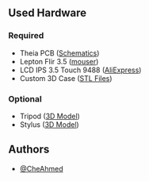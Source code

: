 ## Used Hardware
### Required
- Theia PCB ([Schematics](theia_v1_schematics.pdf))
- Lepton Flir 3.5 ([mouser](https://mou.sr/42w5bx5))
- LCD IPS 3.5 Touch 9488 ([AliExpress](https://www.aliexpress.com/item/1005007513268466.html))
- Custom 3D Case ([STL Files](../Enclosure))
### Optional
- Tripod ([3D Model](https://makerworld.com/en/models/671280-folding-tripod-two-sizes))
- Stylus ([3D Model](https://www.printables.com/model/117004-stylus-pen-for-resitive-touch-screens))

## Authors

- [@CheAhmed](https://github.com/CheAhMeD)
